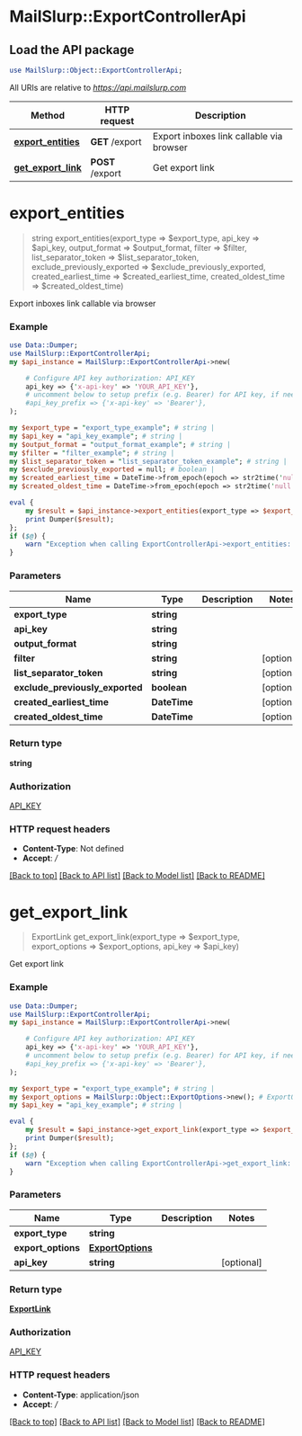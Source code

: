 # MailSlurp::ExportControllerApi

## Load the API package
```perl
use MailSlurp::Object::ExportControllerApi;
```

All URIs are relative to *https://api.mailslurp.com*

Method | HTTP request | Description
------------- | ------------- | -------------
[**export_entities**](ExportControllerApi#export_entities) | **GET** /export | Export inboxes link callable via browser
[**get_export_link**](ExportControllerApi#get_export_link) | **POST** /export | Get export link


# **export_entities**
> string export_entities(export_type => $export_type, api_key => $api_key, output_format => $output_format, filter => $filter, list_separator_token => $list_separator_token, exclude_previously_exported => $exclude_previously_exported, created_earliest_time => $created_earliest_time, created_oldest_time => $created_oldest_time)

Export inboxes link callable via browser

### Example 
```perl
use Data::Dumper;
use MailSlurp::ExportControllerApi;
my $api_instance = MailSlurp::ExportControllerApi->new(

    # Configure API key authorization: API_KEY
    api_key => {'x-api-key' => 'YOUR_API_KEY'},
    # uncomment below to setup prefix (e.g. Bearer) for API key, if needed
    #api_key_prefix => {'x-api-key' => 'Bearer'},
);

my $export_type = "export_type_example"; # string | 
my $api_key = "api_key_example"; # string | 
my $output_format = "output_format_example"; # string | 
my $filter = "filter_example"; # string | 
my $list_separator_token = "list_separator_token_example"; # string | 
my $exclude_previously_exported = null; # boolean | 
my $created_earliest_time = DateTime->from_epoch(epoch => str2time('null')); # DateTime | 
my $created_oldest_time = DateTime->from_epoch(epoch => str2time('null')); # DateTime | 

eval { 
    my $result = $api_instance->export_entities(export_type => $export_type, api_key => $api_key, output_format => $output_format, filter => $filter, list_separator_token => $list_separator_token, exclude_previously_exported => $exclude_previously_exported, created_earliest_time => $created_earliest_time, created_oldest_time => $created_oldest_time);
    print Dumper($result);
};
if ($@) {
    warn "Exception when calling ExportControllerApi->export_entities: $@\n";
}
```

### Parameters

Name | Type | Description  | Notes
------------- | ------------- | ------------- | -------------
 **export_type** | **string**|  | 
 **api_key** | **string**|  | 
 **output_format** | **string**|  | 
 **filter** | **string**|  | [optional] 
 **list_separator_token** | **string**|  | [optional] 
 **exclude_previously_exported** | **boolean**|  | [optional] 
 **created_earliest_time** | **DateTime**|  | [optional] 
 **created_oldest_time** | **DateTime**|  | [optional] 

### Return type

**string**

### Authorization

[API_KEY](../README#API_KEY)

### HTTP request headers

 - **Content-Type**: Not defined
 - **Accept**: */*

[[Back to top]](#) [[Back to API list]](../README#documentation-for-api-endpoints) [[Back to Model list]](../README#documentation-for-models) [[Back to README]](../README)

# **get_export_link**
> ExportLink get_export_link(export_type => $export_type, export_options => $export_options, api_key => $api_key)

Get export link

### Example 
```perl
use Data::Dumper;
use MailSlurp::ExportControllerApi;
my $api_instance = MailSlurp::ExportControllerApi->new(

    # Configure API key authorization: API_KEY
    api_key => {'x-api-key' => 'YOUR_API_KEY'},
    # uncomment below to setup prefix (e.g. Bearer) for API key, if needed
    #api_key_prefix => {'x-api-key' => 'Bearer'},
);

my $export_type = "export_type_example"; # string | 
my $export_options = MailSlurp::Object::ExportOptions->new(); # ExportOptions | 
my $api_key = "api_key_example"; # string | 

eval { 
    my $result = $api_instance->get_export_link(export_type => $export_type, export_options => $export_options, api_key => $api_key);
    print Dumper($result);
};
if ($@) {
    warn "Exception when calling ExportControllerApi->get_export_link: $@\n";
}
```

### Parameters

Name | Type | Description  | Notes
------------- | ------------- | ------------- | -------------
 **export_type** | **string**|  | 
 **export_options** | [**ExportOptions**](ExportOptions)|  | 
 **api_key** | **string**|  | [optional] 

### Return type

[**ExportLink**](ExportLink)

### Authorization

[API_KEY](../README#API_KEY)

### HTTP request headers

 - **Content-Type**: application/json
 - **Accept**: */*

[[Back to top]](#) [[Back to API list]](../README#documentation-for-api-endpoints) [[Back to Model list]](../README#documentation-for-models) [[Back to README]](../README)

